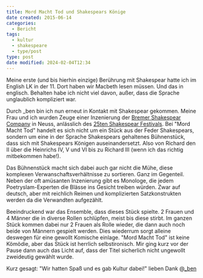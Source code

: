 ```yaml
---
title: Mord Macht Tod und Shakespears Könige
date created: 2015-06-14
categories:
  - Bericht
tags:
  - kultur
  - shakespeare
  - type/post
type: post
date modified: 2024-02-04T12:34
---
```


Meine erste (und bis hierhin einzige) Berührung mit Shakespear hatte ich im English LK in der 11. Dort haben wir Macbeth lesen müssen. Und das in englisch. Behalten habe ich nicht viel davon, außer, dass die Sprache unglaublich kompliziert war.

Durch \_ben bin ich nun erneut in Kontakt mit Shakespear gekommen. Meine Frau und ich wurden Zeuge einer Inzenierung der [Bremer Shakespear Company](http://www.shakespeare-company.com/) in Neuss, anlässlich des [25ten Shakespear Festivals](http://www.shakespeare-festival.de). Bei "Mord Macht Tod" handelt es sich nicht um ein Stück aus der Feder Shakespears, sondern um eine in der Sprache Shakespears gehaltenes Bühnenstück, dass sich mit Shakespears Königen auseinandersetzt. Also von Richard den II über die Heinrichs IV, V und VI bis zu Richard III (wenn ich das richtig mitbekommen habe!).

Das Bühnenstück macht sich dabei auch gar nicht die Mühe, diese komplexen Verwanschaftsverhältnisse zu sortieren. Ganz im Gegenteil. Neben der oft amüsanten Inzenierung gibt es Monologe, die jedem Poetryslam-Experten die Blässe ins Gesicht treiben würden. Zwar auf deutsch, aber mit reichlich Reimen und komplizierten Satzkonstrukten werden da die Verwandten aufgezählt.

Beeindruckend war das Ensemble, dass dieses Stück spielte. 2 Frauen und 4 Männer die in diverse Rollen schlüpfen, meist bis diese stirbt. Im ganzen Stück kommen dabei nur 2 Frauen als Rolle wieder, die dann auch noch beide von Männern gespielt werden. Dies wiederrum sorgt alleine deswegen für eine gewollt Komische einlage. "Mord Macht Tod" ist keine Kömödie, aber das Stück ist herrlich selbstironisch. Mir ging kurz vor der Pause dann auch das Licht auf, dass der Titel sicherlich nicht ungewollt zweideutig gewählt wurde.

Kurz gesagt: "Wir hatten Spaß und es gab Kultur dabei!" lieben Dank @[\_ben](http://anmutunddemut.de/)
